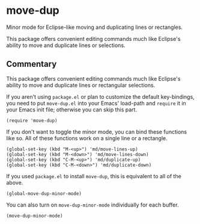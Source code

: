 move-dup
========

Minor mode for Eclipse-like moving and duplicating lines or rectangles.

This package offers convenient editing commands much like Eclipse's ability to
move and duplicate lines or selections.

## Commentary

This package offers convenient editing commands much like Eclipse's ability to
move and duplicate lines or rectangular selections.

If you aren't using `package.el` or plan to customize the default key-bindings,
you need to put `move-dup.el` into your Emacs' load-path and `require` it in
your Emacs init file; otherwise you can skip this part.

```elisp
(require 'move-dup)
```

If you don't want to toggle the minor mode, you can bind these functions like
so. All of these functions work on a single line or a rectangle.

```elisp
(global-set-key (kbd "M-<up>") 'md/move-lines-up)
(global-set-key (kbd "M-<down>") 'md/move-lines-down)
(global-set-key (kbd "C-M-<up>") 'md/duplicate-up)
(global-set-key (kbd "C-M-<down>") 'md/duplicate-down)
```

If you used `package.el` to install `move-dup`, this is equivalent to all of the
above.

```elisp
(global-move-dup-minor-mode)
```

You can also turn on `move-dup-minor-mode` individually for each buffer.

```elisp
(move-dup-minor-mode)
```
